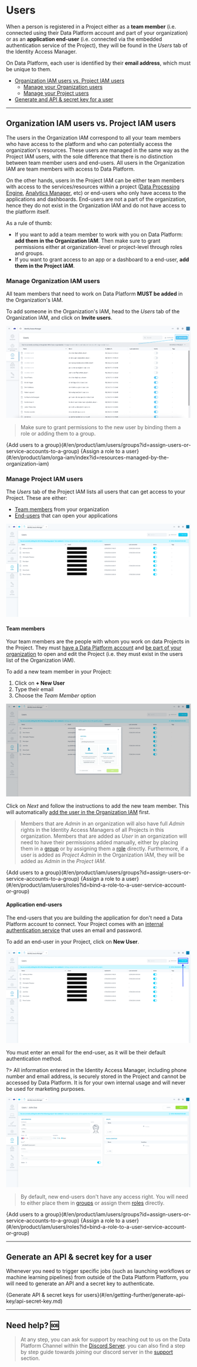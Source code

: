 # Users

When a person is registered in a Project either as a **team member** (i.e. connected using their Data Platform account and part of your organization) or as an **application end-user** (i.e. connected via the embedded authentication service of the Project), they will be found in the *Users* tab of the Identity Access Manager. 

On Data Platform, each user is identified by their **email address**, which must be unique to them.

* [Organization IAM users vs. Project IAM users](#organization-iam-users-vs-project-iam-users)
  * [Manage your Organization users](#manage-organization-iam-users)
  * [Manage your Project users](#manage-project-iam-users)
* [Generate and API & secret key for a user](#generate-an-api-amp-secret-key-for-a-user)

---

## Organization IAM users vs. Project IAM users

The users in the Organization IAM correspond to all your team members who have access to the platform and who can potentially access the organization's resources. These users are managed in the same way as the Project IAM users, with the sole difference that there is no distinction between team member users and end-users. All users in the Organization IAM are team members with access to Data Platform.

On the other hands, users in the Project IAM can be either team members with access to the services/resources within a project ([Data Processing Engine](/en/product/dpe/index.md), [Analytics Manager](/en/product/am/index.md), etc) or end-users who only have access to the applications and dashboards. End-users are not a part of the organization, hence they do not exist in the Organization IAM and do not have access to the platform itself.

As a rule of thumb:
- If you want to add a team member to work with you on Data Platform: **add them in the Organization IAM**. Then make sure to grant permissions either at organization-level or project-level through roles and groups.
- If you want to grant access to an app or a dashboard to a end-user, **add them in the Project IAM**. 


### Manage Organization IAM users

All team members that need to work on Data Platform **MUST be added** in the Organization's IAM.

To add someone in the Organization's IAM, head to the *Users* tab of the Organization IAM, and click on **Invite users**.

![add team member](picts/new_add-user-orgalevel.png)

> Make sure to grant permissions to the new user by binding them a role or adding them to a group.

{Add users to a group}(#/en/product/iam/users/groups?id=assign-users-or-service-accounts-to-a-group)
{Assign a role to a user}(#/en/product/iam/orga-iam/index?id=resources-managed-by-the-organization-iam)


### Manage Project IAM users

The *Users* tab of the Project IAM lists all users that can get access to your Project. These are either:
* [Team members](#team-members) from your organization
* [End-users](#application-end-users) that can open your applications

![iam](picts/new_users.png)

#### Team members

Your team members are the people with whom you work on data Projects in the Project. They must [have a Data Platform account](/en/product/organisations/create-account)  and [be part of your organization](/en/product/organisations/index.md) to open and edit the Project (i.e. they must exist in the users list of the Organization IAM).

To add a new team member in your Project:
1. Click on **+ New User**
2. Type their email
3. Choose the *Team Member* option

![add team member](picts/new_add-user-teammember.png)

Click on *Next* and follow the instructions to add the new team member. This will automatically [add the user in the Organization IAM](#manage-organization-iam-users) first.

> Members that are *Admin* in an organization will also have full *Admin* rights in the Identity Access Managers of all Projects in this organization. Members that are added as *User* in an organization will need to have their permissions added manually, either by placing them in a [group](/en/product/iam/users/groups) or by assigning them a [role](/en/product/iam/users/roles) directly. Furthermore, if a user is added as *Project Admin* in the Organization IAM, they will be added as *Admin* in the *Project IAM*.

{Add users to a group}(#/en/product/iam/users/groups?id=assign-users-or-service-accounts-to-a-group)
{Assign a role to a user}(#/en/product/iam/users/roles?id=bind-a-role-to-a-user-service-account-or-group)

#### Application end-users

The end-users that you are building the application for don't need a Data Platform account to connect. Your Project comes with an [internal authentication service](/en/product/iam/project-iam/auth-provider/index?id=project) that uses an email and password.

To add an end-user in your Project, click on **New User**.

![iam](picts/new_new-user1.png)

You must enter an email for the end-user, as it will be their default authentication method.

?> All information entered in the Identity Access Manager, including phone number and email address, is securely stored in the Project and cannot be accessed by Data Platform. It is for your own internal usage and will never be used for marketing purposes.

![iam](picts/new_new-user2.png)

> By default, new end-users don't have any access right. You will need to either place them in [groups](/en/product/iam/users/groups) or assign them [roles](/en/product/iam/users/roles) directly.

{Add users to a group}(#/en/product/iam/users/groups?id=assign-users-or-service-accounts-to-a-group)
{Assign a role to a user}(#/en/product/iam/users/roles?id=bind-a-role-to-a-user-service-account-or-group)

---
## Generate an API & secret key for a user

Whenever you need to trigger specific jobs (such as launching workflows or machine learning pipelines) from outside of the Data Platform Platform, you will need to generate an API and a secret key to authenticate.

{Generate API & secret keys for users}(#/en/getting-further/generate-api-key/api-secret-key.md)


---
##  Need help? 🆘

> At any step, you can ask for support by reaching out to us on the Data Platform Channel within the [Discord Server](https://discord.com/channels/850031577277792286/1163465539981672559). you can also find a step by step guide towards joining our discord server in the [support](/en/support/index.md) section.
